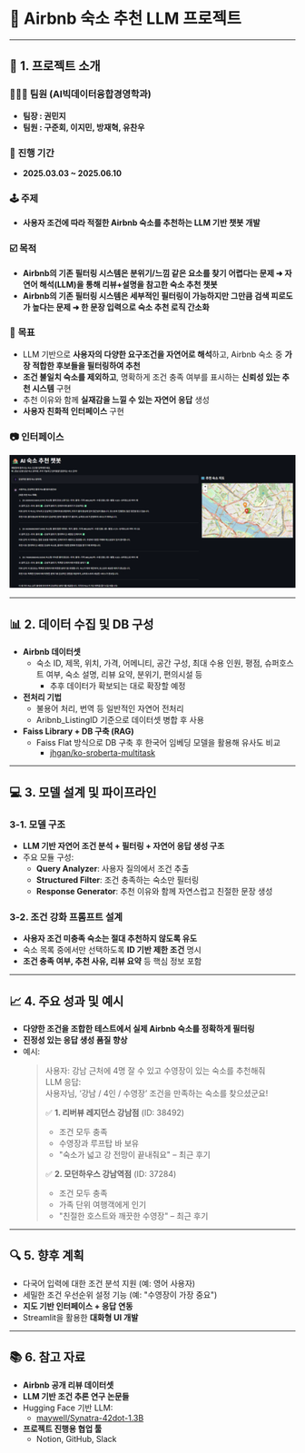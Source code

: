 # 🏡 Airbnb 숙소 추천 LLM 프로젝트

---

## 🎯 1. 프로젝트 소개

### 🧑‍🤝‍🧑 **팀원 (AI빅데이터융합경영학과)**
- **팀장 : 권민지**
- **팀원 : 구준회, 이지민, 방재혁, 유찬우**

### 📅 **진행 기간**
- **2025.03.03 ~ 2025.06.10**

### 🕹️ **주제**
- **사용자 조건에 따라 적절한 Airbnb 숙소를 추천하는 LLM 기반 챗봇 개발**

### ☑️ **목적**
- **Airbnb의 기존 필터링 시스템은 분위기/느낌 같은 요소를 찾기 어렵다는 문제 ➜ 자연어 해석(LLM)을 통해 리뷰+설명을 참고한 숙소 추천 챗봇**
- **Airbnb의 기존 필터링 시스템은 세부적인 필터링이 가능하지만 그만큼 검색 피로도가 높다는 문제 ➜ 한 문장 입력으로 숙소 추천 로직 간소화**

### 🎯 **목표**
- LLM 기반으로 **사용자의 다양한 요구조건을 자연어로 해석**하고, Airbnb 숙소 중 **가장 적합한 후보들을 필터링하여 추천**
- **조건 불일치 숙소를 제외하고**, 명확하게 조건 충족 여부를 표시하는 **신뢰성 있는 추천 시스템** 구현
- 추천 이유와 함께 **실재감을 느낄 수 있는 자연어 응답** 생성
- **사용자 친화적 인터페이스** 구현

### 📷 **인터페이스**
<img src="image/interface1.png" alt="Interface" width="700"/>


---

## 📊 2. 데이터 수집 및 DB 구성

- **Airbnb 데이터셋**
  - 숙소 ID, 제목, 위치, 가격, 어메니티, 공간 구성, 최대 수용 인원, 평점, 슈퍼호스트 여부, 숙소 설명, 리뷰 요약, 분위기, 편의시설 등 
    - 추후 데이터가 확보되는 대로 확장할 예정
- **전처리 기법**
  - 불용어 처리, 번역 등 일반적인 자연어 전처리
  - Aribnb_ListingID 기준으로 데이터셋 병합 후 사용
- **Faiss Library + DB 구축 (RAG)**
  - Faiss Flat 방식으로 DB 구축 후 한국어 임베딩 모델을 활용해 유사도 비교
    - [jhgan/ko-sroberta-multitask](https://huggingface.co/jhgan/ko-sroberta-multitask)

---

## 💻 3. 모델 설계 및 파이프라인

### 3-1. 모델 구조
- **LLM 기반 자연어 조건 분석 + 필터링 + 자연어 응답 생성 구조**
- 주요 모듈 구성:
  - **Query Analyzer**: 사용자 질의에서 조건 추출
  - **Structured Filter**: 조건 충족하는 숙소만 필터링
  - **Response Generator**: 추천 이유와 함께 자연스럽고 친절한 문장 생성

### 3-2. 조건 강화 프롬프트 설계
- **사용자 조건 미충족 숙소는 절대 추천하지 않도록 유도**
- 숙소 목록 중에서만 선택하도록 **ID 기반 제한 조건** 명시
- **조건 충족 여부, 추천 사유, 리뷰 요약** 등 핵심 정보 포함

---

## 📈 4. 주요 성과 및 예시

- **다양한 조건을 조합한 테스트에서 실제 Airbnb 숙소를 정확하게 필터링**
- **진정성 있는 응답 생성 품질 향상**
- 예시:
  > 사용자: 강남 근처에 4명 잘 수 있고 수영장이 있는 숙소를 추천해줘  
  > LLM 응답:  
  > 사용자님, ‘강남 / 4인 / 수영장’ 조건을 만족하는 숙소를 찾으셨군요!  
  >  
  > ✅ **1. 리버뷰 레지던스 강남점** (ID: 38492)  
  > - 조건 모두 충족  
  > - 수영장과 루프탑 바 보유  
  > - "숙소가 넓고 강 전망이 끝내줘요" – 최근 후기  
  >  
  > ✅ **2. 모던하우스 강남역점** (ID: 37284)  
  > - 조건 모두 충족  
  > - 가족 단위 여행객에게 인기  
  > - "친절한 호스트와 깨끗한 수영장" – 최근 후기

---

## 🔍 5. 향후 계획

- 다국어 입력에 대한 조건 분석 지원 (예: 영어 사용자)
- 세밀한 조건 우선순위 설정 기능 (예: "수영장이 가장 중요")
- **지도 기반 인터페이스 + 응답 연동**
- Streamlit을 활용한 **대화형 UI 개발**

---

## 📚 6. 참고 자료

- **Airbnb 공개 리뷰 데이터셋**
- **LLM 기반 조건 추론 연구 논문들**
- Hugging Face 기반 LLM:
  - [maywell/Synatra-42dot-1.3B](https://huggingface.co/maywell/Synatra-42dot-1.3B)
- **프로젝트 진행용 협업 툴**
  - Notion, GitHub, Slack

